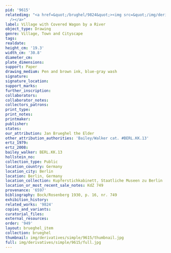 ```yaml
---
pid: '9615'
relatedimg: "<a href=&quot;/brughel/9824&quot;><img src=&quot;/img/derivatives/simple/9824/thumbnail.jpg&quot;
  /></a>"
label: Village with Covered Wagon by a River
object_type: Drawing
genre: Village, Town and Cityscape
tags: 
realdate: 
height_cm: '19.3'
width_cm: '30.8'
diameter_cm: 
plate_dimensions: 
support: Paper
drawing_medium: Pen and brown ink, blue-gray wash
signature: 
signature_location: 
support_marks: 
further_inscription: 
collaborators: 
collaborator_notes: 
collectors_patrons: 
print_type: 
print_notes: 
printmaker: 
publisher: 
states: 
our_attribution: Jan Brueghel the Elder
other_attribution_authorities: 'Bailey/Walker cat. #BERL.KK.13'
ertz_1979: 
ertz_2008: 
bailey_walker: BERL.KK.13
hollstein_no: 
collection_type: Public
location_country: Germany
location_city: Berlin
location: Berlin, Germany
location_collection: Kupferstichkabinett, Staatliche Museen zu Berlin
location_or_most_recent_sale_notes: KdZ 749
provenance: '6597'
bibliography: Bock/Rosenberg 1930, p. 16, nr. 749
exhibition_history: 
related_works: '9824'
copies_and_variants: 
curatorial_files: 
external_resources: 
order: '949'
layout: brueghel_item
collection: brueghel
thumbnail: img/derivatives/simple/9615/thumbnail.jpg
full: img/derivatives/simple/9615/full.jpg
---
```

